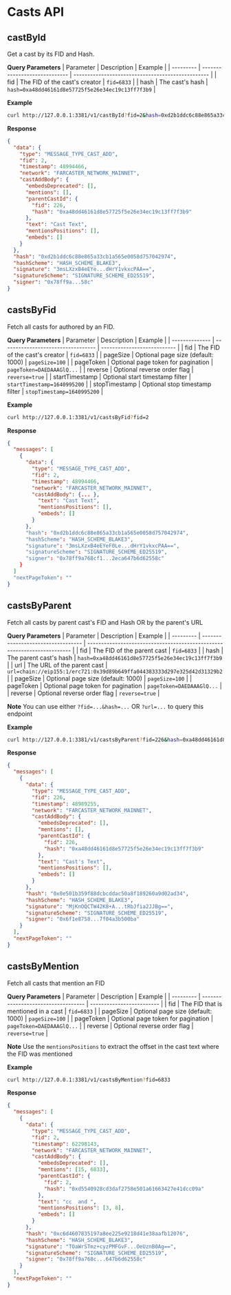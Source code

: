 # Casts API

## castById

Get a cast by its FID and Hash.

**Query Parameters**
| Parameter | Description                   | Example                                           |
| --------- | ----------------------------- | ------------------------------------------------- |
| fid       | The FID of the cast's creator | `fid=6833`                                        |
| hash      | The cast's hash               | `hash=0xa48dd46161d8e57725f5e26e34ec19c13ff7f3b9` |

**Example**

```bash
curl http://127.0.0.1:3381/v1/castById?fid=2&hash=0xd2b1ddc6c88e865a33cb1a565e0058d757042974
```

**Response**

```json
{
  "data": {
    "type": "MESSAGE_TYPE_CAST_ADD",
    "fid": 2,
    "timestamp": 48994466,
    "network": "FARCASTER_NETWORK_MAINNET",
    "castAddBody": {
      "embedsDeprecated": [],
      "mentions": [],
      "parentCastId": {
        "fid": 226,
        "hash": "0xa48dd46161d8e57725f5e26e34ec19c13ff7f3b9"
      },
      "text": "Cast Text",
      "mentionsPositions": [],
      "embeds": []
    }
  },
  "hash": "0xd2b1ddc6c88e865a33cb1a565e0058d757042974",
  "hashScheme": "HASH_SCHEME_BLAKE3",
  "signature": "3msLXzxB4eEYe...dHrY1vkxcPAA==",
  "signatureScheme": "SIGNATURE_SCHEME_ED25519",
  "signer": "0x78ff9a...58c"
}
```

## castsByFid

Fetch all casts for authored by an FID.

**Query Parameters**
| Parameter      | Description                        | Example                     |
| -------------- | ---------------------------------- | --------------------------- |
| fid            | The FID of the cast's creator      | `fid=6833`                  |
| pageSize       | Optional page size (default: 1000) | `pageSize=100`              |
| pageToken      | Optional page token for pagination | `pageToken=DAEDAAAGlQ...`   |
| reverse        | Optional reverse order flag        | `reverse=true`              |
| startTimestamp | Optional start timestamp filter    | `startTimestamp=1640995200` |
| stopTimestamp  | Optional stop timestamp filter     | `stopTimestamp=1640995200`  |

**Example**

```bash
curl http://127.0.0.1:3381/v1/castsByFid?fid=2
```

**Response**

```json
{
  "messages": [
    {
      "data": {
        "type": "MESSAGE_TYPE_CAST_ADD",
        "fid": 2,
        "timestamp": 48994466,
        "network": "FARCASTER_NETWORK_MAINNET",
        "castAddBody": {... },
          "text": "Cast Text",
          "mentionsPositions": [],
          "embeds": []
        }
      },
      "hash": "0xd2b1ddc6c88e865a33cb1a565e0058d757042974",
      "hashScheme": "HASH_SCHEME_BLAKE3",
      "signature": "3msLXzxB4eEYeF0Le...dHrY1vkxcPAA==",
      "signatureScheme": "SIGNATURE_SCHEME_ED25519",
      "signer": "0x78ff9a768cf1...2eca647b6d62558c"
    }
  ]
  "nextPageToken": ""
}
```

## castsByParent

Fetch all casts by parent cast's FID and Hash OR by the parent's URL

**Query Parameters**
| Parameter | Description                        | Example                                                                  |
| --------- | ---------------------------------- | ------------------------------------------------------------------------ |
| fid       | The FID of the parent cast         | `fid=6833`                                                               |
| hash      | The parent cast's hash             | `hash=0xa48dd46161d8e57725f5e26e34ec19c13ff7f3b9`                        |
| url       | The URL of the parent cast         | `url=chain://eip155:1/erc721:0x39d89b649ffa044383333d297e325d42d31329b2` |
| pageSize  | Optional page size (default: 1000) | `pageSize=100`                                                           |
| pageToken | Optional page token for pagination | `pageToken=DAEDAAAGlQ...`                                                |
| reverse   | Optional reverse order flag        | `reverse=true`                                                           |

**Note**
You can use either `?fid=...&hash=...` OR `?url=...` to query this endpoint

**Example**

```bash
curl http://127.0.0.1:3381/v1/castsByParent?fid=226&hash=0xa48dd46161d8e57725f5e26e34ec19c13ff7f3b9
```

**Response**

```json
{
  "messages": [
    {
      "data": {
        "type": "MESSAGE_TYPE_CAST_ADD",
        "fid": 226,
        "timestamp": 48989255,
        "network": "FARCASTER_NETWORK_MAINNET",
        "castAddBody": {
          "embedsDeprecated": [],
          "mentions": [],
          "parentCastId": {
            "fid": 226,
            "hash": "0xa48dd46161d8e57725f5e26e34ec19c13ff7f3b9"
          },
          "text": "Cast's Text",
          "mentionsPositions": [],
          "embeds": []
        }
      },
      "hash": "0x0e501b359f88dcbcddac50a8f189260a9d02ad34",
      "hashScheme": "HASH_SCHEME_BLAKE3",
      "signature": "MjKnOQCTW42K8+A...tRbJfia2JJBg==",
      "signatureScheme": "SIGNATURE_SCHEME_ED25519",
      "signer": "0x6f1e8758...7f04a3b500ba"
    }
  ],
  "nextPageToken": ""
}
```

## castsByMention

Fetch all casts that mention an FID

**Query Parameters**
| Parameter | Description                         | Example                   |
| --------- | ----------------------------------- | ------------------------- |
| fid       | The FID that is mentioned in a cast | `fid=6833`                |
| pageSize  | Optional page size (default: 1000)  | `pageSize=100`            |
| pageToken | Optional page token for pagination  | `pageToken=DAEDAAAGlQ...` |
| reverse   | Optional reverse order flag         | `reverse=true`            |

**Note**
Use the `mentionsPositions` to extract the offset in the cast text where the FID was mentioned

**Example**

```bash
curl http://127.0.0.1:3381/v1/castsByMention?fid=6833
```

**Response**

```json
{
  "messages": [
    {
      "data": {
        "type": "MESSAGE_TYPE_CAST_ADD",
        "fid": 2,
        "timestamp": 62298143,
        "network": "FARCASTER_NETWORK_MAINNET",
        "castAddBody": {
          "embedsDeprecated": [],
          "mentions": [15, 6833],
          "parentCastId": {
            "fid": 2,
            "hash": "0xd5540928cd3daf2758e501a61663427e41dcc09a"
          },
          "text": "cc  and ",
          "mentionsPositions": [3, 8],
          "embeds": []
        }
      },
      "hash": "0xc6d4607835197a8ee225e9218d41e38aafb12076",
      "hashScheme": "HASH_SCHEME_BLAKE3",
      "signature": "TOaWrSTmz+cyzPMFGvF...OeUznB0Ag==",
      "signatureScheme": "SIGNATURE_SCHEME_ED25519",
      "signer": "0x78ff9a768c...647b6d62558c"
    }
  ],
  "nextPageToken": ""
}
```
